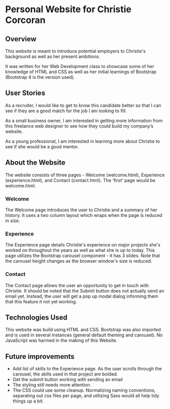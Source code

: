 # Personal Website for Christie Corcoran
## Overview
This website is meant to introduce potential employers to Christie's background as well as her present ambitions.  

It was written for her Web Development class to showcase some of her knowledge of HTML and CSS as well as her initial learnings of Bootstrap (Bootstrap 4 is the version used).  

## User Stories
As a recruiter, I would like to get to know this candidate better so that I can see if they are a good match for the job I am looking to fill.

As a small business owner, I am interested in getting more information from this freelance web designer to see how they could build my company’s website.  

As a young professional, I am interested in learning more about Christie to see if she would be a good mentor.  


## About the Website
The website consists of three pages - Welcome (welcome.html), Experience (experience.html), and Contact (contact.html).  The 'first' page would be welcome.html.    

### Welcome
The Welcome page introduces the user to Christie and a summary of her history.  It uses a two column layout which wraps when the page is reduced in size.  

### Experience
The Experience page details Christie's experience on major projects she's worked on throughout the years as well as what she is up to today.  This page utilizes the Bootstrap 
carousel component - it has 3 slides.  Note that the carousel height changes as the browser window's size is reduced.  

### Contact
The Contact page allows the user an opportunity to get in touch with Christie.  It should be noted that the Submit button does not actually send an email yet.  Instead, the user
will get a pop up modal dialog informing them that this feature it not yet working.  

## Technologies Used
This website was build using HTML and CSS.  Bootstrap was also imported and is used in several instances (general default theming and carousel).  No JavaScript was harmed in the making of this Website.  

## Future improvements
- Add list of skills to the Experience page.  As the user scrolls through the carousel, the skills used in that project are bolded.  
- Get the submit button working with sending an email  
- The styling still needs more attention.  
- The CSS could use some cleanup.  Normalizing naming conventions, separating out css files per page, and utilizing Sass would all help tidy things up a bit.  